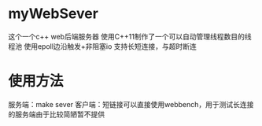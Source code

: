 # myWebSever
这个一个c++ web后端服务器
使用C++11制作了一个可以自动管理线程数目的线程池
使用epoll边沿触发+非阻塞io
支持长短连接，与超时断连

# 使用方法
服务端：make sever
客户端：短链接可以直接使用webbench，用于测试长连接的服务端由于比较简陋暂不提供
